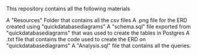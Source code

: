 This repository contains all the following materials

A "Resources" Folder that contains all the csv files
A .png file for the ERD created using "quickdatabasediagrams"
A "schema.sql" file exported from "quickdatabasediagrams" that was used to create the tables in Postgres
A .txt file that contains the code used to create the ERD on "quickdatabasediagrams"
A "Analysis.sql" file that contains all the queries. 
